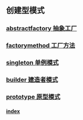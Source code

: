 ## 创建型模式

### [abstractfactory 抽象工厂](abstractfactory/README.md "抽象工厂")

### [factorymethod 工厂方法](factorymethod/README.md "工厂方法") 

### [singleton 单例模式](singleton/README.md "单例模式")

### [builder 建造者模式](builder/README.md "建造者模式")

### [prototype 原型模式](prototype/README.md "原型模式")

#### [index](../../../../README.md "首页")